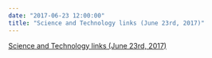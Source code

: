 ```yaml
---
date: "2017-06-23 12:00:00"
title: "Science and Technology links (June 23rd, 2017)"
---
```


[Science and Technology links (June 23rd, 2017)](/lemire/blog/2017/06-23-science-and-technology-links-june-23rd-2017)

